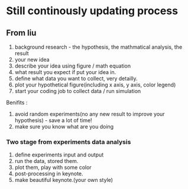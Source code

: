 # Still continously updating process

## From liu

1. background research - the hypothesis, the mathmatical analysis, the result
2. your new idea
3. describe your idea using figure / math equation
4. what result you expect if put your idea in.
5. define what data you want to collect, very detailly.
6. plot your hypothetical figure(including x axis, y axis, color legend)
7. start your coding job to collect data / run simulation

Benifits : 

1. avoid random experiments(no any new result to improve your hypothesis) - save a lot of time!
2. make sure you know what are you doing

### Two stage from experiments data analysis

1. define experiments input and output
2. run the data, stored them.
3. plot them, play with some color
4. post-processing in keynote.
5. make beautiful keynote.(your own style)
